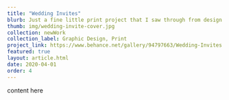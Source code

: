 ```yaml
---
title: "Wedding Invites"
blurb: Just a fine little print project that I saw through from design to print. Printed the invites with inserts at a local print shop and the envelopes on my home printer.
thumb: img/wedding-invite-cover.jpg
collection: newWork
collection_label: Graphic Design, Print
project_link: https://www.behance.net/gallery/94797663/Wedding-Invites
featured: true
layout: article.html
date: 2020-04-01
order: 4
---
```


content here
